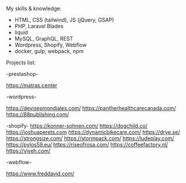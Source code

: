 My skills & knowledge:
- HTML, CSS (tailwind), JS (jQuery, GSAP)
- PHP, Laravel Blades
- liquid
- MySQL, GraphQL, REST
- Wordpress, Shopify, Webflow
- docker, gulp, webpack, npm

Projects list:

-prestashop-

https://matras.center

-wordpress-

https://devisesmondiales.com/
https://pantherhealthcarecanada.com/
https://88publishing.com/

-shopify-
https://konner-sohnen.com/
https://dogchild.co/
https://joshuaperets.com
https://dynamicbikecare.com/
https://drye.se/
https://strongsize.com/
https://stormpack.com/
https://ludeplay.com/
https://pylos59.eu/
https://riseofrosa.com/
https://coffeefactory.nl/
https://viveh.com/

-webflow-

https://www.freddavid.com/
